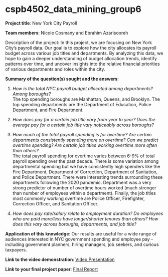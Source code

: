 # cspb4502_data_mining_group6

**Project title**: New York City Payroll

**Team members**: Nicole Cosmany and Ebrahim Azarisooreh

Description of the project: In this project, we are focusing  on New York City’s payroll data. Our goal is to explore how the city allocates its payroll budget across various job titles and departments. By analyzing this data, we hope to gain a deeper understanding of budget allocation trends, identify patterns over time, and uncover insights into the relative financial priorities of various departments and roles within the city. 

**Summary of the question(s) sought and the answers**:
1. *How is the total NYC payroll budget allocated among departments? Among boroughs?* <br>
  The top spending boroughs are Manhattan, Queens, and Brooklyn. The top spending departments are the Department of Education, Police Department, and Fire Department. 

2. *How does pay for a certain job title vary from year to year? Does the average pay for a certain job title vary noticeably across boroughs?* <br>

3. *How much of the total payroll spending is for overtime? Are certain departments consistently spending more on overtime? Can we predict overtime spending? Are certain job titles working overtime more often than others?* <br>
   The total payroll spending for overtime varies between 6-9% of total payroll spending over the past decade. There is some variation among departmental spending but we have consistently high spenders like the Fire Department, Department of Correction, Department of Sanitation, and Police Department. There were interesting trends surrounding these departments following the 2020 pandemic. Department was a very strong predictor of number of overtime hours worked (much stronger than number of employees within a department). Finally, the job titles most commonly working overtime are Police Officer, Firefighter, Correction Officer, and Sanitation Officer.

4. *How does pay rate/salary relate to employment duration? Do employees who are paid more/less have longer/shorter tenures than others? How does this vary across boroughs, departments, and job title?* <br>

**Application of this knowledge**: Our results are useful for a wide range of audiences interested in NYC government spending and employee pay - including government planners, hiring managers, job seekers, and curious taxpayers. 

**Link to the video demonstration**: [Video Presentation]("Group6_Nyc_Payroll_6_Video.mp4")

**Link to your final project paper**: [Final Report]("Group6_NYCPayroll_Part4.docx.pdf")
